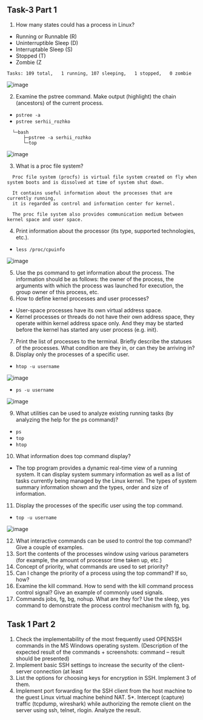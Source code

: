 ## Task-3 Part 1 ##
1. How many states could has a process in Linux?

  - Running or Runnable (R)
  - Uninterruptible Sleep (D)
  - Interruptable Sleep (S)
  - Stopped (T)
  - Zombie (Z

  `Tasks: 109 total,   1 running, 107 sleeping,   1 stopped,   0 zombie`

![image](https://github.com/pronetware-it/DevOps_for_Unix/blob/main/linux-base/Task-3/3-1.gif)

2. Examine the pstree command. Make output (highlight) the chain (ancestors) of the current
   process.



  - `pstree -a`
  - `pstree serhii_rozhko`

``` sshd
  └─bash
      ├─pstree -a serhii_rozhko
      └─top
```

![image](https://github.com/pronetware-it/DevOps_for_Unix/blob/main/linux-base/Task-3/3-2.gif)

3. What is a proc file system?

```
  Proc file system (procfs) is virtual file system created on fly when system boots and is dissolved at time of system shut down.

  It contains useful information about the processes that are currently running,
  it is regarded as control and information center for kernel.

  The proc file system also provides communication medium between kernel space and user space.
```

4. Print information about the processor (its type, supported technologies, etc.).

  - `less /proc/cpuinfo`

![image](https://github.com/pronetware-it/DevOps_for_Unix/blob/main/linux-base/Task-3/3-4.gif)


5. Use the ps command to get information about the process. The information should be as
follows: the owner of the process, the arguments with which the process was launched for
execution, the group owner of this process, etc.
6. How to define kernel processes and user processes?
 
 - User-space processes have its own virtual address space.
 - Kernel processes or threads do not have their own address space, 
   they operate within kernel address space only. And they may be started before the kernel 
   has started any user process (e.g. init).


7. Print the list of processes to the terminal. Briefly describe the statuses of the processes.
What condition are they in, or can they be arriving in?
8. Display only the processes of a specific user.
  
  -  `htop -u username`

![image](https://github.com/pronetware-it/DevOps_for_Unix/blob/main/linux-base/Task-3/3-8.gif)

  -  `ps -u username`

![image](https://github.com/pronetware-it/DevOps_for_Unix/blob/main/linux-base/Task-3/3-8.1.gif)

9. What utilities can be used to analyze existing running tasks (by analyzing the help for the ps
command)?

  - `ps`
  - `top`
  - `htop`

10. What information does top command display?

-  The top program provides a dynamic real-time view of a running system.
   It can display system summary information as well as a list of tasks currently being managed by the Linux kernel. 
   The types of system summary information shown and the types, order and size of information.

11. Display the processes of the specific user using the top command.
  
  -  `top -u username`

![image](https://github.com/pronetware-it/DevOps_for_Unix/blob/main/linux-base/Task-3/3-11.gif)
 

12. What interactive commands can be used to control the top command? Give a couple of
examples.
13. Sort the contents of the processes window using various parameters (for example, the
amount of processor time taken up, etc.)
14. Concept of priority, what commands are used to set priority?
15. Can I change the priority of a process using the top command? If so, how?
16. Examine the kill command. How to send with the kill command
process control signal? Give an example of commonly used signals.
17. Commands jobs, fg, bg, nohup. What are they for? Use the sleep, yes command to
demonstrate the process control mechanism with fg, bg.
## Task 1 Part 2 ##
1. Check the implementability of the most frequently used OPENSSH commands in the MS
Windows operating system. (Description of the expected result of the commands +
screenshots: command – result should be presented)
2. Implement basic SSH settings to increase the security of the client-server connection (at least
3. List the options for choosing keys for encryption in SSH. Implement 3 of them.
4. Implement port forwarding for the SSH client from the host machine to the guest Linux
virtual machine behind NAT.
5*. Intercept (capture) traffic (tcpdump, wireshark) while authorizing the remote client on the
server using ssh, telnet, rlogin. Analyze the result.
